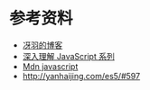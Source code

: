 # 参考资料

- [冴羽的博客](https://github.com/mqyqingfeng/Blog)
- [深入理解 JavaScript 系列](https://www.cnblogs.com/TomXu/archive/2011/12/15/2288411.html)
- [Mdn javascript](https://developer.mozilla.org/zh-CN/docs/Web/JavaScript)
- http://yanhaijing.com/es5/#597
